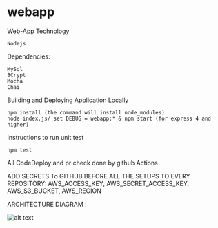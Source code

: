 # webapp


Web-App Technology

    Nodejs

Dependencies:

    MySql
    BCrypt
    Mocha
    Chai

Building and Deploying Application Locally

    npm install (the command will install node_modules)
    node index.js/ set DEBUG = webapp:* & npm start (for express 4 and higher)


Instructions to run unit test

    npm test

All CodeDeploy and pr check done by github Actions


ADD SECRETS To GITHUB BEFORE ALL THE SETUPS TO EVERY REPOSITORY:
AWS_ACCESS_KEY, 
AWS_SECRET_ACCESS_KEY, 
AWS_S3_BUCKET, 
AWS_REGION

ARCHITECTURE DIAGRAM :

![alt text](https://github.com/Ankita2094/webapp/blob/master/img/ArchitectureDiagram.png?raw=true)

